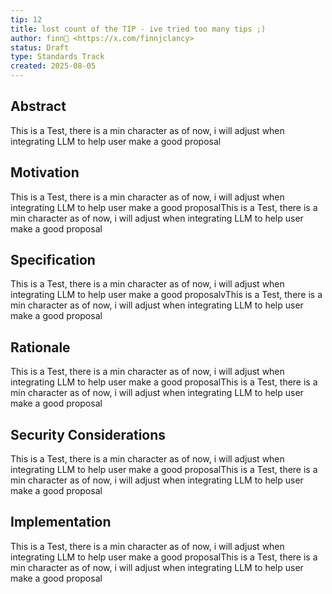 ```yaml
---
tip: 12
title: lost count of the TIP - ive tried too many tips ;)
author: finn🥛 <https://x.com/finnjclancy>
status: Draft
type: Standards Track
created: 2025-08-05
---
```


## Abstract

This is a Test, there is a min character as of now, i will adjust when integrating LLM to help user make a good proposal

## Motivation

This is a Test, there is a min character as of now, i will adjust when integrating LLM to help user make a good proposalThis is a Test, there is a min character as of now, i will adjust when integrating LLM to help user make a good proposal

## Specification

This is a Test, there is a min character as of now, i will adjust when integrating LLM to help user make a good proposalvThis is a Test, there is a min character as of now, i will adjust when integrating LLM to help user make a good proposal

## Rationale

This is a Test, there is a min character as of now, i will adjust when integrating LLM to help user make a good proposalThis is a Test, there is a min character as of now, i will adjust when integrating LLM to help user make a good proposal

## Security Considerations

This is a Test, there is a min character as of now, i will adjust when integrating LLM to help user make a good proposalThis is a Test, there is a min character as of now, i will adjust when integrating LLM to help user make a good proposal

## Implementation

This is a Test, there is a min character as of now, i will adjust when integrating LLM to help user make a good proposalThis is a Test, there is a min character as of now, i will adjust when integrating LLM to help user make a good proposal